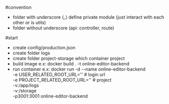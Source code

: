 #convention
* folder with underscore (_) define private module (just interact with each other or is utils)
* folder without underscore (api: controller, route)

#start


* create config/production.json
* create folder logs
* create folder project-storage  which container project
* build image
  e.x: docker build . -t online-editor-backend
* run container
  e.x: docker run -d --name online-editor-backend \
     -e USER_RELATED_ROOT_URL=''  # login url \
     -e PROJECT_RELATED_ROOT_URL='' # project \
     -v<logs-folder>:/app/logs \
     -v<project-store>:/storage \
     -p3001:3001 online-editor-backend